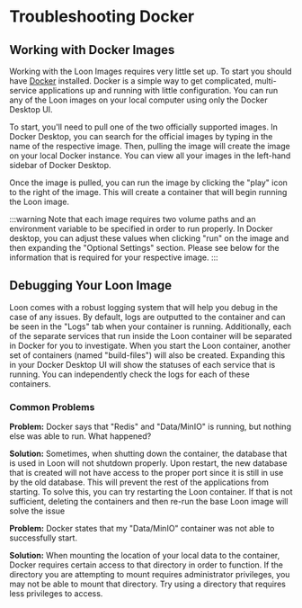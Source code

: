 # Troubleshooting Docker

## Working with Docker Images

Working with the Loon Images requires very little set up. To start you should have [Docker](https://www.docker.com/) installed. Docker is a simple way to get complicated, multi-service applications up and running with little configuration. You can run any of the Loon images on your local computer using only the Docker Desktop UI.

To start, you'll need to pull one of the two officially supported images. In Docker Desktop, you can search for the official images by typing in the name of the respective image. Then, pulling the image will create the image on your local Docker instance. You can view all your images in the left-hand sidebar of Docker Desktop.

Once the image is pulled, you can run the image by clicking the "play" icon to the right of the image. This will create a container that will begin running the Loon image.

:::warning
Note that each image requires two volume paths and an environment variable to be specified in order to run properly. In Docker desktop, you can adjust these values when clicking "run" on the image and then expanding the "Optional Settings" section. Please see below for the information that is required for your respective image.
:::

## Debugging Your Loon Image

Loon comes with a robust logging system that will help you debug in the case of any issues. By default, logs are outputted to the container and can be seen in the "Logs" tab when your container is running. Additionally, each of the separate services that run inside the Loon container will be separated in Docker for you to investigate. When you start the Loon container, another set of containers (named "build-files") will also be created. Expanding this in your Docker Desktop UI will show the statuses of each service that is running. You can independently check the logs for each of these containers.

### Common Problems

**Problem:** Docker says that "Redis" and "Data/MinIO" is running, but nothing else was able to run. What happened?

**Solution:** Sometimes, when shutting down the container, the database that is used in Loon will not shutdown properly. Upon restart, the new database that is created will not have access to the proper port since it is still in use by the old database. This will prevent the rest of the applications from starting. To solve this, you can try restarting the Loon container. If that is not sufficient, deleting the containers and then re-run the base Loon image will solve the issue

**Problem:** Docker states that my "Data/MinIO" container was not able to successfully start.

**Solution:** When mounting the location of your local data to the container, Docker requires certain access to that directory in order to function. If the directory you are attempting to mount requires administrator privileges, you may not be able to mount that directory. Try using a directory that requires less privileges to access.